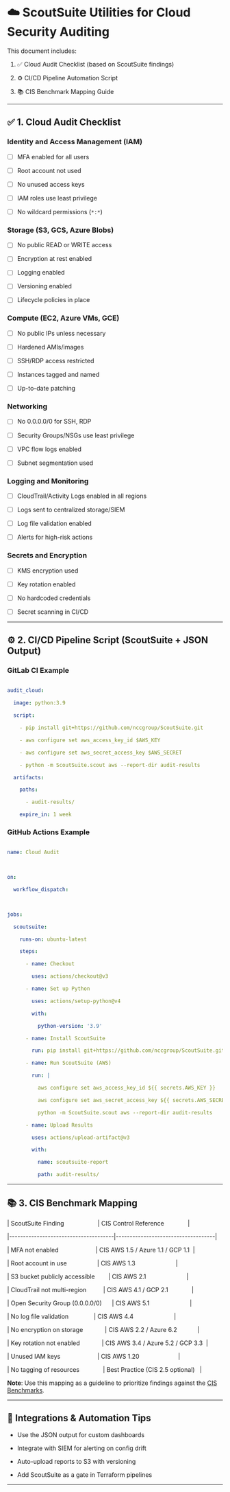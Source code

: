   

# ☁️ ScoutSuite Utilities for Cloud Security Auditing
  
This document includes:

1. ✅ Cloud Audit Checklist (based on ScoutSuite findings)

2. ⚙️ CI/CD Pipeline Automation Script

3. 📚 CIS Benchmark Mapping Guide
 
---
 
## ✅ 1. Cloud Audit Checklist
  
### Identity and Access Management (IAM)

- [ ] MFA enabled for all users

- [ ] Root account not used

- [ ] No unused access keys

- [ ] IAM roles use least privilege

- [ ] No wildcard permissions (`*:*`)

 
### Storage (S3, GCS, Azure Blobs)

- [ ] No public READ or WRITE access

- [ ] Encryption at rest enabled

- [ ] Logging enabled

- [ ] Versioning enabled

- [ ] Lifecycle policies in place

  
### Compute (EC2, Azure VMs, GCE)

- [ ] No public IPs unless necessary

- [ ] Hardened AMIs/images

- [ ] SSH/RDP access restricted

- [ ] Instances tagged and named

- [ ] Up-to-date patching
  
### Networking

- [ ] No 0.0.0.0/0 for SSH, RDP

- [ ] Security Groups/NSGs use least privilege

- [ ] VPC flow logs enabled

- [ ] Subnet segmentation used
 
### Logging and Monitoring

- [ ] CloudTrail/Activity Logs enabled in all regions

- [ ] Logs sent to centralized storage/SIEM

- [ ] Log file validation enabled

- [ ] Alerts for high-risk actions
 

### Secrets and Encryption

- [ ] KMS encryption used

- [ ] Key rotation enabled

- [ ] No hardcoded credentials

- [ ] Secret scanning in CI/CD

---

## ⚙️ 2. CI/CD Pipeline Script (ScoutSuite + JSON Output)

  ### GitLab CI Example
  
```yaml

audit_cloud:

  image: python:3.9

  script:

    - pip install git+https://github.com/nccgroup/ScoutSuite.git

    - aws configure set aws_access_key_id $AWS_KEY

    - aws configure set aws_secret_access_key $AWS_SECRET

    - python -m ScoutSuite.scout aws --report-dir audit-results

  artifacts:

    paths:

      - audit-results/

    expire_in: 1 week

```

### GitHub Actions Example
 
```yaml

name: Cloud Audit

  

on:

  workflow_dispatch:

  

jobs:

  scoutsuite:

    runs-on: ubuntu-latest

    steps:

      - name: Checkout

        uses: actions/checkout@v3

      - name: Set up Python

        uses: actions/setup-python@v4

        with:

          python-version: '3.9'

      - name: Install ScoutSuite

        run: pip install git+https://github.com/nccgroup/ScoutSuite.git

      - name: Run ScoutSuite (AWS)

        run: |

          aws configure set aws_access_key_id ${{ secrets.AWS_KEY }}

          aws configure set aws_secret_access_key ${{ secrets.AWS_SECRET }}

          python -m ScoutSuite.scout aws --report-dir audit-results

      - name: Upload Results

        uses: actions/upload-artifact@v3

        with:

          name: scoutsuite-report

          path: audit-results/

```

  

---

## 📚 3. CIS Benchmark Mapping
  

| ScoutSuite Finding                    | CIS Control Reference              |

|--------------------------------------|------------------------------------|

| MFA not enabled                      | CIS AWS 1.5 / Azure 1.1 / GCP 1.1  |

| Root account in use                  | CIS AWS 1.3                        |

| S3 bucket publicly accessible        | CIS AWS 2.1                        |

| CloudTrail not multi-region          | CIS AWS 4.1 / GCP 2.1              |

| Open Security Group (0.0.0.0/0)      | CIS AWS 5.1                        |

| No log file validation               | CIS AWS 4.4                        |

| No encryption on storage             | CIS AWS 2.2 / Azure 6.2            |

| Key rotation not enabled             | CIS AWS 3.4 / Azure 5.2 / GCP 3.3  |

| Unused IAM keys                      | CIS AWS 1.20                       |

| No tagging of resources              | Best Practice (CIS 2.5 optional)   |

  

**Note**: Use this mapping as a guideline to prioritize findings against the [CIS Benchmarks](https://www.cisecurity.org/cis-benchmarks/).
  
---
 
## 🧩 Integrations & Automation Tips

  
- Use the JSON output for custom dashboards

- Integrate with SIEM for alerting on config drift

- Auto-upload reports to S3 with versioning

- Add ScoutSuite as a gate in Terraform pipelines
  
---
 